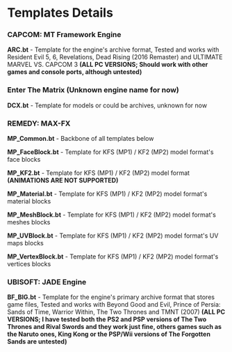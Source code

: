 # Templates Details

### CAPCOM: MT Framework Engine
**ARC.bt** - Template for the engine's archive format, Tested and works with Resident Evil 5, 6, Revelations, Dead Rising (2016 Remaster) and ULTIMATE MARVEL VS. CAPCOM 3 **(ALL PC VERSIONS; Should work with other games and console ports, although untested)**

### Enter The Matrix (Unknown engine name for now)
**DCX.bt** - Template for models or could be archives, unknown for now

### REMEDY: MAX-FX
**MP_Common.bt** - Backbone of all templates below

**MP_FaceBlock.bt** - Template for KFS (MP1) / KF2 (MP2) model format's face blocks

**MP_KF2.bt** - Template for KFS (MP1) / KF2 (MP2) model format **(ANIMATIONS ARE NOT SUPPORTED)**

**MP_Material.bt** - Template for KFS (MP1) / KF2 (MP2) model format's material blocks

**MP_MeshBlock.bt** - Template for KFS (MP1) / KF2 (MP2) model format's meshes blocks

**MP_UVBlock.bt** - Template for KFS (MP1) / KF2 (MP2) model format's UV maps blocks

**MP_VertexBlock.bt** - Template for KFS (MP1) / KF2 (MP2) model format's vertices blocks

### UBISOFT: JADE Engine
**BF_BIG.bt** - Template for the engine's primary archive format that stores game files, Tested and works with Beyond Good and Evil, Prince of Persia: Sands of Time, Warrior Within, The Two Thrones and TMNT (2007) **(ALL PC VERSIONS; I have tested both the PS2 and PSP versions of The Two Thrones and Rival Swords and they work just fine, others games such as the Naruto ones, King Kong or the PSP/Wii versions of The Forgotten Sands are untested)**
